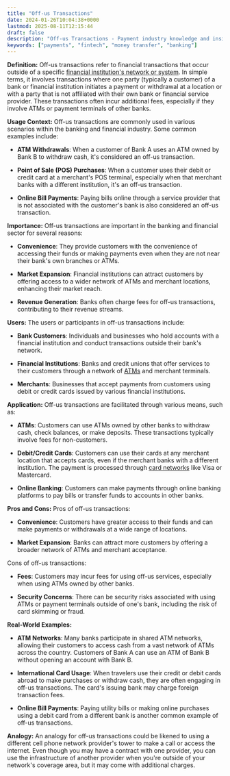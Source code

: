 ```yaml
---
title: "Off-us Transactions"
date: 2024-01-26T10:04:38+0000
lastmod: 2025-08-11T12:15:44
draft: false
description: "Off-us Transactions - Payment industry knowledge and insights"
keywords: ["payments", "fintech", "money transfer", "banking"]
---
```


**Definition:**
Off-us transactions refer to financial transactions that occur outside of a specific [financial institution's network or system](https://faisalkhanllc.xyz/resources/payments-wiki/f/financial-institution-fi/). In simple terms, it involves transactions where one party (typically a customer) of a bank or financial institution initiates a payment or withdrawal at a location or with a party that is not affiliated with their own bank or financial service provider. These transactions often incur additional fees, especially if they involve ATMs or payment terminals of other banks.

**Usage Context:**
Off-us transactions are commonly used in various scenarios within the banking and financial industry. Some common examples include:

- **ATM Withdrawals**: When a customer of Bank A uses an ATM owned by Bank B to withdraw cash, it's considered an off-us transaction.

- **Point of Sale (POS) Purchases**: When a customer uses their debit or credit card at a merchant's POS terminal, especially when that merchant banks with a different institution, it's an off-us transaction.

- **Online Bill Payments**: Paying bills online through a service provider that is not associated with the customer's bank is also considered an off-us transaction.

**Importance:**
Off-us transactions are important in the banking and financial sector for several reasons:

- **Convenience**: They provide customers with the convenience of accessing their funds or making payments even when they are not near their bank's own branches or ATMs.

- **Market Expansion**: Financial institutions can attract customers by offering access to a wider network of ATMs and merchant locations, enhancing their market reach.

- **Revenue Generation**: Banks often charge fees for off-us transactions, contributing to their revenue streams.

**Users:**
The users or participants in off-us transactions include:

- **Bank Customers**: Individuals and businesses who hold accounts with a financial institution and conduct transactions outside their bank's network.

- **Financial Institutions**: Banks and credit unions that offer services to their customers through a network of [ATMs](https://faisalkhanllc.xyz/resources/payments-wiki/a/automated-teller-machine-atm/) and merchant terminals.

- **Merchants**: Businesses that accept payments from customers using debit or credit cards issued by various financial institutions.

**Application:**
Off-us transactions are facilitated through various means, such as:

- **ATMs**: Customers can use ATMs owned by other banks to withdraw cash, check balances, or make deposits. These transactions typically involve fees for non-customers.

- **Debit/Credit Cards**: Customers can use their cards at any merchant location that accepts cards, even if the merchant banks with a different institution. The payment is processed through [card networks](https://faisalkhanllc.xyz/resources/payments-wiki/c/card-networks/) like Visa or Mastercard.

- **Online Banking**: Customers can make payments through online banking platforms to pay bills or transfer funds to accounts in other banks.

**Pros and Cons:**
Pros of off-us transactions:

- **Convenience**: Customers have greater access to their funds and can make payments or withdrawals at a wide range of locations.

- **Market Expansion**: Banks can attract more customers by offering a broader network of ATMs and merchant acceptance.

Cons of off-us transactions:

- **Fees**: Customers may incur fees for using off-us services, especially when using ATMs owned by other banks.

- **Security Concerns**: There can be security risks associated with using ATMs or payment terminals outside of one's bank, including the risk of card skimming or fraud.

**Real-World Examples:**

- **ATM Networks**: Many banks participate in shared ATM networks, allowing their customers to access cash from a vast network of ATMs across the country. Customers of Bank A can use an ATM of Bank B without opening an account with Bank B.

- **International Card Usage**: When travelers use their credit or debit cards abroad to make purchases or withdraw cash, they are often engaging in off-us transactions. The card's issuing bank may charge foreign transaction fees.

- **Online Bill Payments**: Paying utility bills or making online purchases using a debit card from a different bank is another common example of off-us transactions.

**Analogy:**
An analogy for off-us transactions could be likened to using a different cell phone network provider's tower to make a call or access the internet. Even though you may have a contract with one provider, you can use the infrastructure of another provider when you're outside of your network's coverage area, but it may come with additional charges.